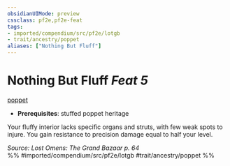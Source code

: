 ```yaml
---
obsidianUIMode: preview
cssclass: pf2e,pf2e-feat
tags:
- imported/compendium/src/pf2e/lotgb
- trait/ancestry/poppet
aliases: ["Nothing But Fluff"]
---
```

# Nothing But Fluff  *Feat 5*  
[poppet](poppet-lotgb.md)  

- **Prerequisites**: stuffed poppet heritage

Your fluffy interior lacks specific organs and struts, with few weak spots to injure. You gain resistance to precision damage equal to half your level.

*Source: Lost Omens: The Grand Bazaar p. 64*  
%% #imported/compendium/src/pf2e/lotgb #trait/ancestry/poppet %%